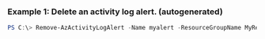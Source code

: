 ### Example 1: Delete an activity log alert. (autogenerated)
```powershell
PS C:\> Remove-AzActivityLogAlert -Name myalert -ResourceGroupName MyResourceGroup
```

